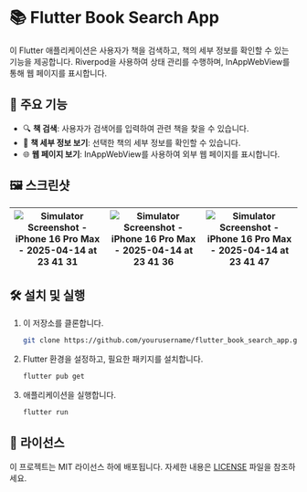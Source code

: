 # 📚 Flutter Book Search App

이 Flutter 애플리케이션은 사용자가 책을 검색하고, 책의 세부 정보를 확인할 수 있는 기능을 제공합니다. Riverpod을 사용하여 상태 관리를 수행하며, InAppWebView를 통해 웹 페이지를 표시합니다.

## 🚀 주요 기능

- 🔍 **책 검색**: 사용자가 검색어를 입력하여 관련 책을 찾을 수 있습니다.
- 📖 **책 세부 정보 보기**: 선택한 책의 세부 정보를 확인할 수 있습니다.
- 🌐 **웹 페이지 보기**: InAppWebView를 사용하여 외부 웹 페이지를 표시합니다.

## 🖼️ 스크린샷

| ![Simulator Screenshot - iPhone 16 Pro Max - 2025-04-14 at 23 41 31](https://github.com/user-attachments/assets/458dc354-d7c0-4e61-9d44-ecdcd17be186) | ![Simulator Screenshot - iPhone 16 Pro Max - 2025-04-14 at 23 41 36](https://github.com/user-attachments/assets/0ada9fd7-d22c-4022-88d3-9f4384ab2d5c) | ![Simulator Screenshot - iPhone 16 Pro Max - 2025-04-14 at 23 41 47](https://github.com/user-attachments/assets/1223b053-c185-44c7-a779-dfb8615ec959) |
| :---------------------------------------------------------------------------------------------------------------------------------------------------: | :---------------------------------------------------------------------------------------------------------------------------------------------------: | :---------------------------------------------------------------------------------------------------------------------------------------------------: |

## 🛠️ 설치 및 실행

1. 이 저장소를 클론합니다.
   ```bash
   git clone https://github.com/yourusername/flutter_book_search_app.git
   ```
2. Flutter 환경을 설정하고, 필요한 패키지를 설치합니다.
   ```bash
   flutter pub get
   ```
3. 애플리케이션을 실행합니다.
   ```bash
   flutter run
   ```

## 📄 라이선스

이 프로젝트는 MIT 라이선스 하에 배포됩니다. 자세한 내용은 [LICENSE](LICENSE) 파일을 참조하세요.
